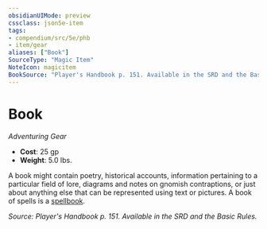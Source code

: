 ```yaml
---
obsidianUIMode: preview
cssclass: json5e-item
tags:
- compendium/src/5e/phb
- item/gear
aliases: ["Book"]
SourceType: "Magic Item"
NoteIcon: magicitem
BookSource: "Player's Handbook p. 151. Available in the SRD and the Basic Rules."
---
```

# Book
*Adventuring Gear*  

- **Cost**: 25 gp
- **Weight**: 5.0 lbs.

A book might contain poetry, historical accounts, information pertaining to a particular field of lore, diagrams and notes on gnomish contraptions, or just about anything else that can be represented using text or pictures. A book of spells is a [spellbook](/2-Mechanics/CLI/items/spellbook.md).

*Source: Player's Handbook p. 151. Available in the SRD and the Basic Rules.*